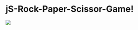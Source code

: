 # jS-Rock-Paper-Scissor-Game!

<img src="https://github.com/pradeepsingam/jS-Rock-Paper-Scissor-Game/assets/19987767/658b347b-11ae-4850-ad99-7beb555b1685" />

